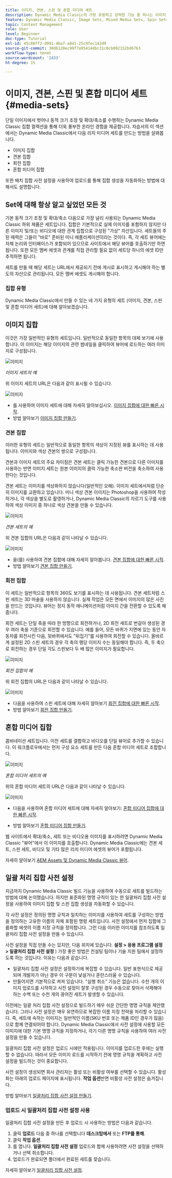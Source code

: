 ```yaml
---
title: 이미지, 견본, 스핀 및 혼합 미디어 세트
description: Dynamic Media Classic의 가장 유용하고 강력한 기능 중 하나는 이미지, 견본, 스핀 및 혼합 미디어 세트와 같은 리치 미디어 세트를 만들 수 있도록 지원하는 것입니다. 각 리치 미디어 세트가 무엇이며 Dynamic Media Classic에서 각 유형을 만드는 방법을 알아봅니다. 그런 다음 업로드 시 리치 미디어 세트를 만드는 프로세스를 자동화하는 일괄처리 세트 사전 설정에 대해 자세히 알아보십시오.
feature: Dynamic Media Classic, Image Sets, Mixed Media Sets, Spin Sets
topic: Content Management
role: User
level: Beginner
doc-type: Tutorial
exl-id: 45c86ff2-d991-46a7-a8d1-25c9fec142d9
source-git-commit: 30d6120ec99f7a95414dbc31c0cb002152bd6763
workflow-type: tm+mt
source-wordcount: '1433'
ht-degree: 1%

---
```


# 이미지, 견본, 스핀 및 혼합 미디어 세트 {#media-sets}

단일 이미지에서 벗어나 동적 크기 조정 및 확대/축소를 수행하는 Dynamic Media Classic 집합 컬렉션을 통해 더욱 풍부한 온라인 경험을 제공합니다. 자습서의 이 섹션에서는 Dynamic Media Classic에서 다음 리치 미디어 세트를 만드는 방법을 살펴봅니다.

- 이미지 집합
- 견본 집합
- 회전 집합
- 혼합 미디어 집합

또한 배치 집합 사전 설정을 사용하여 업로드를 통해 집합 생성을 자동화하는 방법에 대해서도 설명합니다.

## Set에 대해 항상 알고 싶었던 모든 것

기본 동적 크기 조정 및 확대/축소 다음으로 가장 널리 사용되는 Dynamic Media Classic 하위 제품은 세트입니다. 집합은 기본적으로 실제 이미지를 포함하지 않지만 다른 이미지 및/또는 비디오에 대한 관계 집합으로 구성된 &quot;가상&quot; 자산입니다. 세트들의 주된 매력은 그들이 &quot;바로&quot; 준비된 미니 애플리케이션이라는 것이다. 즉, 각 세트 뷰어에는 자체 논리와 인터페이스가 포함되어 있으므로 사이트에서 해당 뷰어를 호출하기만 하면 됩니다. 또한 모든 멤버 에셋과 관계를 직접 관리할 필요 없이 세트당 하나의 에셋 ID만 추적하면 됩니다.

세트를 만들 때 해당 세트는 URL에서 제공되기 전에 게시로 표시하고 게시해야 하는 별도의 자산으로 관리됩니다. 모든 멤버 에셋도 게시해야 합니다.

### 집합 유형

Dynamic Media Classic에서 만들 수 있는 네 가지 유형의 세트 (이미지, 견본, 스핀 및 혼합 미디어 세트)에 대해 알아보겠습니다.

## 이미지 집합

이것은 가장 일반적인 유형의 세트입니다. 일반적으로 동일한 항목의 대체 보기에 사용합니다. 이 이미지는 해당 이미지의 관련 썸네일을 클릭하여 뷰어에 로드하는 여러 이미지로 구성됩니다.

![이미지](assets/media-sets/image-set-1.jpg)

_이미지 세트의 예_

위 이미지 세트의 URL은 다음과 같이 표시될 수 있습니다.

![이미지](assets/media-sets/image-set-url-1.png)

- 를 사용하여 이미지 세트에 대해 자세히 알아보십시오. [이미지 집합에 대한 빠른 시작](https://experienceleague.adobe.com/docs/dynamic-media-classic/using/image-sets/quick-start-image-sets.html).
- 방법 알아보기 [이미지 집합 만들기](https://experienceleague.adobe.com/docs/dynamic-media-classic/using/image-sets/creating-image-set.html#creating-an-image-set).

### 견본 집합

이러한 유형의 세트는 일반적으로 동일한 항목의 색상이 지정된 뷰를 표시하는 데 사용됩니다. 이미지와 색상 견본의 쌍으로 구성됩니다.

견본과 이미지 세트의 주요 차이점은 견본 세트는 클릭 가능한 견본으로 다른 이미지를 사용하는 반면 이미지 세트는 원본 이미지의 클릭 가능한 축소판 버전을 축소하여 사용한다는 것입니다.

견본 세트는 이미지를 색상화하지 않습니다(일반적인 오해). 이미지 세트에서처럼 단순히 이미지를 교환하고 있습니다. 미니 색상 견본 이미지는 Photoshop을 사용하여 작성하거나, 각 색상을 별도로 촬영하거나, Dynamic Media Classic의 자르기 도구를 사용하여 색상 이미지 중 하나로 색상 견본을 만들 수 있습니다.

![이미지](assets/media-sets/image-set-2.jpg)

_견본 세트의 예_

위 견본 집합의 URL은 다음과 같이 나타날 수 있습니다.

![이미지](assets/media-sets/image-set_url.png)

- 을(를) 사용하여 견본 집합에 대해 자세히 알아봅니다. [견본 집합에 대한 빠른 시작](https://experienceleague.adobe.com/docs/dynamic-media-classic/using/swatch-sets/quick-start-swatch-sets.html).
- 방법 알아보기 [견본 집합 만들기](https://experienceleague.adobe.com/docs/dynamic-media-classic/using/swatch-sets/creating-swatch-set.html#creating-a-swatch-set).

### 회전 집합

이 세트는 일반적으로 항목의 360도 보기를 표시하는 데 사용됩니다. 견본 세트처럼 스핀 세트는 3D 마술을 사용하지 않습니다. 실제 작업은 모든 면에서 이미지의 많은 사진을 만드는 것입니다. 뷰어는 정지 동작 애니메이션처럼 이미지 간을 전환할 수 있도록 해줍니다.

회전 세트는 단일 축을 따라 한 방향으로 회전하거나, 2D 회전 세트로 번갈아 생성된 경우 여러 축을 기준으로 회전할 수 있습니다. 예를 들어, 모든 바퀴가 지면에 있는 동안 자동차를 회전시킨 다음, 뒷바퀴에서도 &quot;뒤집기&quot;를 사용하여 회전할 수 있습니다. 올바르게 설정된 2D 스핀 세트의 경우 각 축의 행당 이미지 수는 동일해야 합니다. 즉, 두 축으로 회전하는 경우 단일 각도 스핀보다 두 배 많은 이미지가 필요합니다.

![이미지](assets/media-sets/image-set-3.png)

_회전 집합의 예_

위 회전 집합의 URL은 다음과 같이 나타날 수 있습니다.

![이미지](assets/media-sets/spin-set.png)

- 다음을 사용하여 스핀 세트에 대해 자세히 알아보기 [회전 집합에 대한 빠른 시작](https://experienceleague.adobe.com/docs/dynamic-media-classic/using/spin-sets/quick-start-spin-sets.html).
- 방법 알아보기 [회전 집합 만들기](https://experienceleague.adobe.com/docs/dynamic-media-classic/using/spin-sets/creating-spin-set.html#creating-a-spin-set).

## 혼합 미디어 집합

콤비네이션 세트입니다. 이전 세트를 결합하고 비디오를 단일 뷰어로 추가할 수 있습니다. 이 워크플로우에서는 먼저 구성 요소 세트를 만든 다음 혼합 미디어 세트로 조합합니다.

![이미지](assets/media-sets/image-set-4.png)

_혼합 미디어 세트의 예_

위의 혼합 미디어 세트의 URL은 다음과 같이 나타날 수 있습니다.

![이미지](assets/media-sets/image-set-url-1.png)

- 다음을 사용하여 혼합 미디어 세트에 대해 자세히 알아보기: [혼합 미디어 집합에 대한 빠른 시작](https://experienceleague.adobe.com/docs/dynamic-media-classic/using/mixed-media-sets/quick-start-mixed-media-sets.html).

- 방법 알아보기 [혼합 미디어 집합 만들기](https://experienceleague.adobe.com/docs/dynamic-media-classic/using/mixed-media-sets/creating-mixed-media-set.html#creating-a-mixed-media-set).

웹 사이트에서 확대/축소, 세트 또는 비디오용 이미지를 표시하려면 Dynamic Media Classic &quot;뷰어&quot;에서 이 이미지를 호출합니다. Dynamic Media Classic에는 견본 세트, 스핀 세트, 비디오 및 기타 많은 리치 미디어 에셋의 뷰어가 포함됩니다.

자세히 알아보기 [AEM Assets 및 Dynamic Media Classic 뷰어](https://experienceleague.adobe.com/docs/dynamic-media-developer-resources/library/viewers-aem-assets-dmc/c-html5-s7-aem-asset-viewers.html).

## 일괄 처리 집합 사전 설정

지금까지 Dynamic Media Classic 빌드 기능을 사용하여 수동으로 세트를 빌드하는 방법에 대해 논의했습니다. 하지만 표준화된 명명 규칙이 있는 한 일괄처리 집합 사전 설정을 사용하여 이미지 집합 및 스핀 집합 생성을 자동화할 수 있습니다.

각 사전 설정은 정의된 명명 규칙과 일치하는 이미지를 사용하여 세트를 구성하는 방법을 정의하는 고유한 이름의 자체 포함된 명령 세트입니다. 사전 설정에서 먼저 집합에 그룹화할 에셋의 이름 지정 규칙을 정의합니다. 그런 다음 이러한 이미지를 참조하도록 일괄처리 집합 사전 설정을 만들 수 있습니다.

사전 설정을 직접 만들 수는 있지만, 다음 위치에 있습니다. **설정 > 응용 프로그램 설정 > 일괄처리 집합 사전 설정** ) 가장 좋은 방법은 컨설팅 팀이나 기술 지원 팀에서 설정하도록 하는 것입니다. 이유는 다음과 같습니다.

- 일괄처리 집합 사전 설정은 설정하기에 복잡할 수 있습니다. 일반 표현식으로 제공되며 개발자가 아닌 경우 이 구문이 낯설거나 혼란스러울 수 있습니다.
- 만들어지면 기본적으로 켜져 있습니다. &quot;실행 취소&quot; 기능은 없습니다. 수천 개의 이미지 업로드를 시작하고 사전 설정이 잘못 구성된 경우 수동으로 찾아서 삭제해야 하는 수백 또는 수천 개의 끊어진 세트가 발생할 수 있습니다.

이전에는 일괄 처리 집합 사전 설정으로 빌드하기 매우 쉬운 간단한 명명 규칙을 제안했습니다. 그러나 사전 설정은 매우 유연하므로 복잡한 이름 지정 전략을 처리할 수 있습니다. 즉, 세트에 속하는 이미지는 일반적인 이름(SKU 번호 또는 제품 ID인 경우가 많음)으로 함께 연결되어야 합니다. Dynamic Media Classic에서 사전 설정에 사용할 모든 이미지에 대한 기본 명명 규칙을 지정하거나, 각기 다른 명명 규칙을 사용하여 여러 사전 설정을 만들 수 있습니다.

일괄처리 집합 사전 설정은 업로드 시에만 적용됩니다. 이미지를 업로드한 후에는 실행할 수 없습니다. 따라서 모든 이미지 로드를 시작하기 전에 명명 규칙을 계획하고 사전 설정을 빌드하는 것이 중요합니다.

사전 설정이 생성되면 회사 관리자는 활성 또는 비활성 여부를 선택할 수 있습니다. 활성화는 아래의 업로드 페이지에 표시됩니다. **작업 옵션**&#x200B;반면 비활성 사전 설정은 숨겨집니다.

방법 알아보기 [일괄처리 집합 사전 설정 만들기](https://experienceleague.adobe.com/docs/dynamic-media-classic/using/setup/application-setup.html#creating-a-batch-set-preset).

### 업로드 시 일괄처리 집합 사전 설정 사용

일괄처리 집합 사전 설정을 만든 후 업로드 시 사용하는 방법은 다음과 같습니다.

1. 클릭 **업로드** 다음 중 하나를 선택합니다 **데스크탑에서** 또는 **FTP를 통해**.
2. 클릭 **작업 옵션**.
3. 를 엽니다. **일괄처리 집합 사전 설정** 업로드와 함께 사용하려면 사전 설정을 선택하거나 선택 취소합니다.
4. 업로드가 완료되면 폴더에서 완료된 세트를 찾습니다.

자세히 알아보기 [일괄처리 집합 사전 설정](https://experienceleague.adobe.com/docs/dynamic-media-classic/using/setup/application-setup.html#batch-set-presets).
